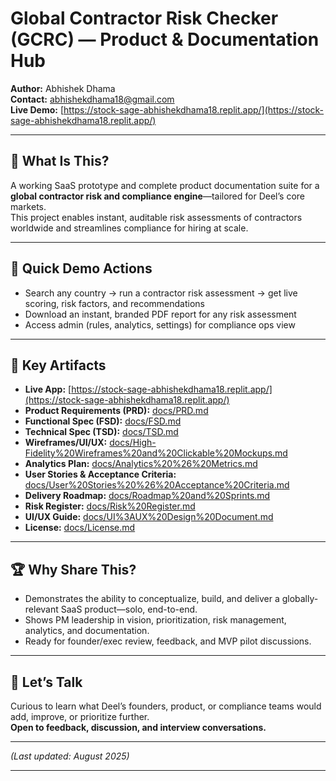 
# Global Contractor Risk Checker (GCRC) — Product & Documentation Hub

**Author:** Abhishek Dhama  
**Contact:** abhishekdhama18@gmail.com  
**Live Demo:** [https://stock-sage-abhishekdhama18.replit.app/](https://stock-sage-abhishekdhama18.replit.app/)

***

## 🚀 What Is This?

A working SaaS prototype and complete product documentation suite for a **global contractor risk and compliance engine**—tailored for Deel’s core markets.  
This project enables instant, auditable risk assessments of contractors worldwide and streamlines compliance for hiring at scale.

***

## 👀 Quick Demo Actions

- Search any country → run a contractor risk assessment → get live scoring, risk factors, and recommendations  
- Download an instant, branded PDF report for any risk assessment  
- Access admin (rules, analytics, settings) for compliance ops view

***

## 📁 Key Artifacts

- **Live App:** [https://stock-sage-abhishekdhama18.replit.app/](https://stock-sage-abhishekdhama18.replit.app/)
- **Product Requirements (PRD):** [docs/PRD.md](https://github.com/abhishekk2305/deel-contractor-risk-checker/blob/main/docs/PRD.md)
- **Functional Spec (FSD):** [docs/FSD.md](https://github.com/abhishekk2305/deel-contractor-risk-checker/blob/main/docs/FSD.md)
- **Technical Spec (TSD):** [docs/TSD.md](https://github.com/abhishekk2305/deel-contractor-risk-checker/blob/main/docs/TSD.md)
- **Wireframes/UI/UX:** [docs/High-Fidelity%20Wireframes%20and%20Clickable%20Mockups.md](https://github.com/abhishekk2305/deel-contractor-risk-checker/blob/main/docs/High-Fidelity%20Wireframes%20and%20Clickable%20Mockups.md)
- **Analytics Plan:** [docs/Analytics%20%26%20Metrics.md](https://github.com/abhishekk2305/deel-contractor-risk-checker/blob/main/docs/Analytics%20%26%20Metrics.md)
- **User Stories & Acceptance Criteria:** [docs/User%20Stories%20%26%20Acceptance%20Criteria.md](https://github.com/abhishekk2305/deel-contractor-risk-checker/blob/main/docs/User%20Stories%20%26%20Acceptance%20Criteria.md)
- **Delivery Roadmap:** [docs/Roadmap%20and%20Sprints.md](https://github.com/abhishekk2305/deel-contractor-risk-checker/blob/main/docs/Roadmap%20and%20Sprints.md)
- **Risk Register:** [docs/Risk%20Register.md](https://github.com/abhishekk2305/deel-contractor-risk-checker/blob/main/docs/Risk%20Register.md)
- **UI/UX Guide:** [docs/UI%3AUX%20Design%20Document.md](https://github.com/abhishekk2305/deel-contractor-risk-checker/blob/main/docs/UI%3AUX%20Design%20Document.md)
- **License:** [docs/License.md](https://github.com/abhishekk2305/deel-contractor-risk-checker/blob/main/docs/License.md)

***

## 🏆 Why Share This?

- Demonstrates the ability to conceptualize, build, and deliver a globally-relevant SaaS product—solo, end-to-end.
- Shows PM leadership in vision, prioritization, risk management, analytics, and documentation.
- Ready for founder/exec review, feedback, and MVP pilot discussions.

***

## 💬 Let’s Talk

Curious to learn what Deel’s founders, product, or compliance teams would add, improve, or prioritize further.  
**Open to feedback, discussion, and interview conversations.**

***

*(Last updated: August 2025)*

***
